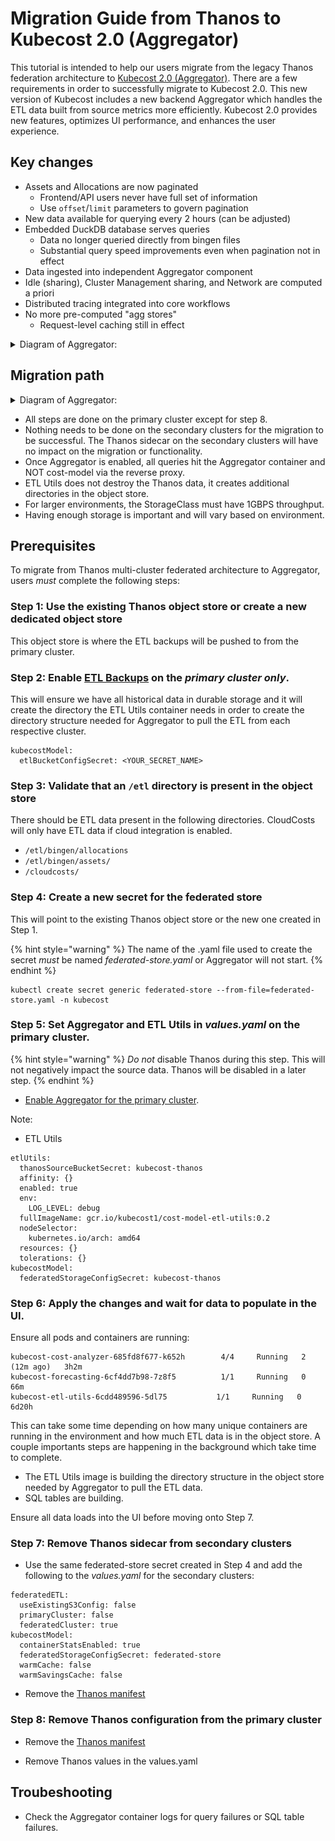 # Migration Guide from Thanos to Kubecost 2.0 (Aggregator)

This tutorial is intended to help our users migrate from the legacy Thanos federation architecture to [Kubecost 2.0 (Aggregator)](aggregator.md). There are a few requirements in order to successfully migrate to Kubecost 2.0. This new version of Kubecost includes a new backend Aggregator which handles the ETL data built from source metrics more efficiently. Kubecost 2.0 provides new features, optimizes UI performance, and enhances the user experience.

## Key changes

* Assets and Allocations are now paginated
   * Frontend/API users never have full set of information
   * Use `offset`/`limit` parameters to govern pagination
* New data available for querying every 2 hours (can be adjusted)
* Embedded DuckDB database serves queries
   * Data no longer queried directly from bingen files
   * Substantial query speed improvements even when pagination not in effect
* Data ingested into independent Aggregator component
* Idle (sharing), Cluster Management sharing, and Network are computed a priori
* Distributed tracing integrated into core workflows
* No more pre-computed "agg stores"
   * Request-level caching still in effect

<details>

<summary>Diagram of Aggregator:</summary>

![aggregator-diagram](/images/aggregator/aggregator-diagram.png)

</details>

## Migration path 

<details>

<summary>Diagram of Aggregator:</summary>

![migration-diagram](/images/aggregator/migration-diagram.png)

</details>

* All steps are done on the primary cluster except for step 8.
* Nothing needs to be done on the secondary clusters for the migration to be successful. The Thanos sidecar on the secondary clusters will have no impact on the migration or functionality.
* Once Aggregator is enabled, all queries hit the Aggregator container and NOT cost-model via the reverse proxy.
* ETL Utils does not destroy the Thanos data, it creates additional directories in the object store.
* For larger environments, the StorageClass must have 1GBPS throughput.
* Having enough storage is important and will vary based on environment.

## Prerequisites

To migrate from Thanos multi-cluster federated architecture to Aggregator, users *must* complete the following steps:

### Step 1: Use the existing Thanos object store or create a new dedicated object store

This object store is where the ETL backups will be pushed to from the primary cluster.

### Step 2: Enable [ETL Backups](https://docs.kubecost.com/install-and-configure/install/etl-backup#google-cloud-storage) on the *primary cluster only*. 

This will ensure we have all historical data in durable storage and it will create the directory the ETL Utils container needs in order to create the directory structure needed for Aggregator to pull the ETL from each respective cluster.

```
kubecostModel:
  etlBucketConfigSecret: <YOUR_SECRET_NAME>
```

### Step 3: Validate that an `/etl` directory is present in the object store

There should be ETL data present in the following directories. CloudCosts will only have ETL data if cloud integration is enabled.

* `/etl/bingen/allocations`
* `/etl/bingen/assets/`
* `/cloudcosts/`


### Step 4: Create a new secret for the federated store

This will point to the existing Thanos object store or the new one created in Step 1.

{% hint style="warning" %}
The name of the .yaml file used to create the secret *must* be named _federated-store.yaml_ or Aggregator will not start.
{% endhint %}


```
kubectl create secret generic federated-store --from-file=federated-store.yaml -n kubecost
```

### Step 5: Set Aggregator and ETL Utils in *values.yaml* on the primary cluster.

{% hint style="warning" %}
*Do not* disable Thanos during this step. This will not negatively impact the source data. Thanos will be disabled in a later step.
{% endhint %}

* [Enable Aggregator for the primary cluster](https://docs.kubecost.com/install-and-configure/install/multi-cluster/federated-etl/aggregator). 

Note:  

* ETL Utils
```
etlUtils:
  thanosSourceBucketSecret: kubecost-thanos
  affinity: {}
  enabled: true
  env:
    LOG_LEVEL: debug
  fullImageName: gcr.io/kubecost1/cost-model-etl-utils:0.2
  nodeSelector:
    kubernetes.io/arch: amd64
  resources: {}
  tolerations: {}
kubecostModel:
  federatedStorageConfigSecret: kubecost-thanos
```

### Step 6: Apply the changes and wait for data to populate in the UI. 

Ensure all pods and containers are running:

 ```
kubecost-cost-analyzer-685fd8f677-k652h        4/4     Running   2 (12m ago)   3h2m
kubecost-forecasting-6cf4dd7b98-7z8f5          1/1     Running   0             66m
kubecost-etl-utils-6cdd489596-5dl75           1/1     Running   0          6d20h
```

This can take some time depending on how many unique containers are running in the environment and how much ETL data is in the object store. A couple importants steps are happening in the background which take time to complete.

* The ETL Utils image is building the directory structure in the object store needed by Aggregator to pull the ETL data. 
* SQL tables are building.

Ensure all data loads into the UI before moving onto Step 7.

### Step 7: Remove Thanos sidecar from secondary clusters

* Use the same federated-store secret created in Step 4 and add the following to the _values.yaml_ for the secondary clusters:

```
federatedETL:
  useExistingS3Config: false
  primaryCluster: false
  federatedCluster: true
kubecostModel:
  containerStatsEnabled: true
  federatedStorageConfigSecret: federated-store
  warmCache: false
  warmSavingsCache: false
```

* Remove the [Thanos manifest](https://raw.githubusercontent.com/kubecost/cost-analyzer-helm-chart/v1.108.1/cost-analyzer/values-thanos.yaml)


### Step 8: Remove Thanos configuration from the primary cluster

* Remove the [Thanos manifest](https://raw.githubusercontent.com/kubecost/cost-analyzer-helm-chart/v1.108.1/cost-analyzer/values-thanos.yaml)

* Remove Thanos values in the values.yaml

## Troubeshooting

* Check the Aggregator container logs for query failures or SQL table failures.
